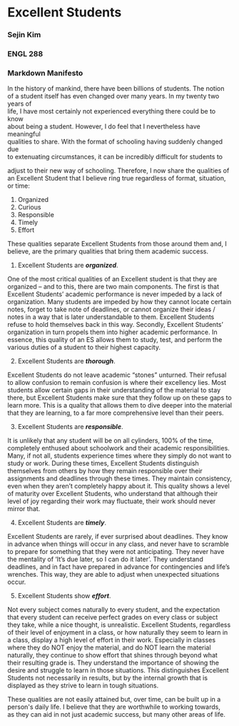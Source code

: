 # Excellent Students
### Sejin Kim
### ENGL 288
### Markdown Manifesto

In the history of mankind, there have been billions of students. The notion  
of a student itself has even changed over many years. In my twenty two years of   
life, I have most certainly not experienced everything there could be to know   
about being a student. However, I do feel that I  nevertheless have meaningful   
qualities to share. With the format of schooling having suddenly  changed due   
to extenuating circumstances, it can be incredibly difficult for students to  

adjust to their new way of schooling. Therefore, I now share the qualities of   
an Excellent Student that I  believe ring true regardless of format, situation,   
or time:

1. Organized
2. Curious
3. Responsible
4. Timely
5. Effort

These qualities separate Excellent Students from those around them and, I believe, are the primary
qualities that bring them academic success.

1. Excellent Students are **_organized_**.

 One of the most critical qualities of an Excellent student is that they are organized – and to
 this, there are two main components. The first is that Excellent Students’ academic performance is never impeded by a lack of organization. Many students are impeded by how they cannot locate certain notes, forget to take note of deadlines, or cannot organize their ideas / notes in a way that is later understandable to them. Excellent Students refuse to hold themselves back in this way. Secondly, Excellent Students’ organization in turn propels them into higher academic performance. In essence, this quality of an ES allows them to study, test, and perform the various duties of a student to their highest capacity.

2. Excellent Students are **_thorough_**.

 Excellent Students do not leave academic “stones” unturned. Their refusal to allow confusion to 
 remain confusion is where their excellency lies. Most students allow certain gaps in their understanding of the material to stay there, but Excellent Students make sure that they follow up on these gaps to learn more. This is a quality that allows them to dive deeper into the material that they are learning, to a far more comprehensive level than their peers.

3. Excellent Students are **_responsible_**.

 It is unlikely that any student will be on all cylinders, 100% of the time, completely enthused about schoolwork and their academic responsibilities. Many, if not all, students experience times where they simply do not want to study or work. During these times, Excellent Students distinguish themselves from others by how they remain responsible over their assignments and deadlines through these times. They maintain consistency, even when they aren’t completely happy about it. This quality shows a level of maturity over Excellent Students, who understand that although their level of joy regarding their work may fluctuate, their work should never mirror that.

4. Excellent Students are **_timely_**.

 Excellent Students are rarely, if ever surprised about deadlines. They know in advance when things will occur in any class, and never have to scramble to prepare for something that they were not anticipating. They never have the mentality of ‘It’s due later, so I can do it later’. They understand deadlines, and in fact have prepared in advance for contingencies and life’s wrenches. This way, they are able to adjust when unexpected situations occur.

5. Excellent Students show **_effort_**.

 Not every subject comes naturally to every student, and the expectation that every student can receive perfect grades on every class or subject they take, while a nice thought, is unrealistic. Excellent Students, regardless of their level of enjoyment in a class, or how naturally they seem to learn in a class, display a high level of effort in their work. Especially in classes where they do NOT enjoy the material, and do NOT learn the material naturally, they continue to show effort that shines through beyond what their resulting grade is. They understand the importance of showing the desire and struggle to learn in those situations. This distinguishes Excellent Students not necessarily in results, but by the internal growth that is displayed as they strive to learn in tough situations.
 
 These qualities are not easily attained but, over time, can be built up in a  
 person's daily life. I believe that they are worthwhile to working towards,  
 as they can aid in not just academic success, but many other areas of life.